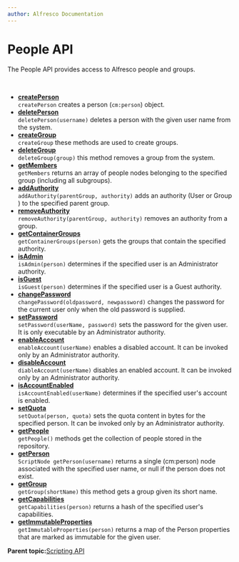 ```yaml
---
author: Alfresco Documentation
---
```


# People API

The People API provides access to Alfresco people and groups.

 

-   **[createPerson](../references/API-JS-createPerson.md)**  
`createPerson` creates a person \(`cm:person`\) object.
-   **[deletePerson](../references/API-JS-deletePerson.md)**  
`deletePerson(username)` deletes a person with the given user name from the system.
-   **[createGroup](../references/API-JS-createGroup.md)**  
`createGroup` these methods are used to create groups.
-   **[deleteGroup](../references/API-JS-deleteGroup.md)**  
`deleteGroup(group)` this method removes a group from the system.
-   **[getMembers](../references/API-JS-getMembers.md)**  
`getMembers` returns an array of people nodes belonging to the specified group \(including all subgroups\).
-   **[addAuthority](../references/API-JS-addAuthority.md)**  
`addAuthority(parentGroup, authority)` adds an authority \(User or Group \) to the specified parent group.
-   **[removeAuthority](../references/API-JS-removeAuthority.md)**  
`removeAuthority(parentGroup, authority)` removes an authority from a group.
-   **[getContainerGroups](../references/API-JS-getContainerGroups.md)**  
`getContainerGroups(person)` gets the groups that contain the specified authority.
-   **[isAdmin](../references/API-JS-isAdmin.md)**  
`isAdmin(person)` determines if the specified user is an Administrator authority.
-   **[isGuest](../references/API-JS-isGuest.md)**  
`isGuest(person)` determines if the specified user is a Guest authority.
-   **[changePassword](../references/API-JS-changePassword.md)**  
`changePassword(oldpassword, newpassword)` changes the password for the current user only when the old password is supplied.
-   **[setPassword](../references/API-JS-setPassword.md)**  
`setPassword(userName, password)` sets the password for the given user. It is only executable by an Administrator authority.
-   **[enableAccount](../references/API-JS-enableAccount.md)**  
`enableAccount(userName)` enables a disabled account. It can be invoked only by an Administrator authority.
-   **[disableAccount](../references/API-JS-disableAccount.md)**  
`diableAccount(userName)` disables an enabled account. It can be invoked only by an Administrator authority.
-   **[isAccountEnabled](../references/API-JS-isAccountEnabled.md)**  
`isAccountEnabled(userName)` determines if the specified user's account is enabled.
-   **[setQuota](../references/API-JS-setQuota.md)**  
`setQuota(person, quota)` sets the quota content in bytes for the specified person. It can be invoked only by an Administrator authority.
-   **[getPeople](../references/API-JS-getPeople.md)**  
`getPeople()` methods get the collection of people stored in the repository.
-   **[getPerson](../references/API-JS-getPerson.md)**  
`ScriptNode getPerson(username)` returns a single \(cm:person\) node associated with the specified user name, or null if the person does not exist.
-   **[getGroup](../references/API-JS-getGroup.md)**  
`getGroup(shortName)` this method gets a group given its short name.
-   **[getCapabilities](../references/API-JS-getCapabilities.md)**  
`getCapabilities(person)` returns a hash of the specified user's capabilities.
-   **[getImmutableProperties](../references/API-JS-getImmutableProperties.md)**  
`getImmutableProperties(person)` returns a map of the Person properties that are marked as immutable for the given user.

**Parent topic:**[Scripting API](../references/API-JS-Scripting-API.md)

